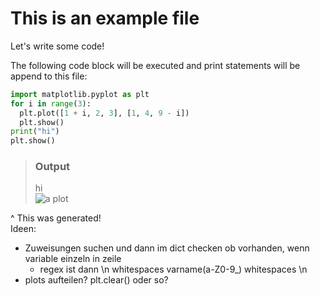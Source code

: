 # This is an example file
Let's write some code!

The following code block will be executed and print statements will be append to this file:
```python
import matplotlib.pyplot as plt
for i in range(3):
  plt.plot([1 + i, 2, 3], [1, 4, 9 - i])
  plt.show()
print("hi")
plt.show()
```
> ### Output  
> hi  
> ![a plot](plot.png)

^ This was generated!  
Ideen:
- Zuweisungen suchen und dann im dict checken ob vorhanden, wenn variable einzeln in zeile
  - regex ist dann \n whitespaces varname(a-Z0-9_) whitespaces \n
- plots aufteilen? plt.clear() oder so?
